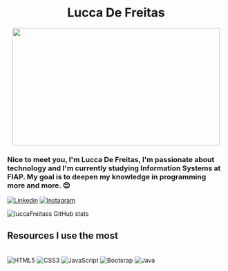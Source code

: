 <h1 align="center"> Lucca De Freitas</h1>
<div align="center">
<img width="480" height="272" src= "https://johto.legiaodosherois.com.br/wp-content/uploads/2022/02/legiao_cAB5VJkQYOFz.jpg" />
</div>

### Nice to meet you, I'm Lucca De Freitas, I'm passionate about technology and I'm currently studying Information Systems at FIAP. My goal is to deepen my knowledge in programming more and more. 😊

[![Linkedin](https://img.shields.io/badge/LinkedIn-0077B5?style=for-the-badge&logo=linkedin&logoColor=white)](www.linkedin.com/in/luccafreitas)
[![Instagram](https://img.shields.io/badge/Instagram-E4405F?style=for-the-badge&logo=instagram&logoColor=white)](https://www.instagram.com/lucca.freitass/)

![luccaFreitass GitHub stats](https://github-readme-stats.vercel.app/api?username=luccaFreitass&count_private=true&theme=dracula)

## Resources I use the most
<div style="display: inline_block"><br/>
<img align="center" src="https://img.shields.io/badge/HTML5-E34F26?style=for-the-badge&logo=html5&logoColor=white" alt="HTML5"/>
<img align="center" src="https://img.shields.io/badge/CSS3-1572B6?style=for-the-badge&logo=css3&logoColor=white" alt="CSS3"/>
<img align="center" src="https://img.shields.io/badge/JavaScript-F7DF1E?style=for-the-badge&logo=javascript&logoColor=black" alt="JavaScript"/>
<img align="center" src="https://img.shields.io/badge/Bootstrap-563D7C?style=for-the-badge&logo=bootstrap&logoColor=white" alt="Bootsrap"/>
<img align="center" src="https://img.shields.io/badge/Java-ED8B00?style=for-the-badge&logo=java&logoColor=white" alt="Java"/>
</div>
</br>

